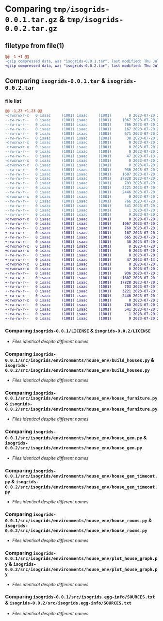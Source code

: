 # Comparing `tmp/isogrids-0.0.1.tar.gz` & `tmp/isogrids-0.0.2.tar.gz`

## filetype from file(1)

```diff
@@ -1 +1 @@
-gzip compressed data, was "isogrids-0.0.1.tar", last modified: Thu Jul 20 22:21:27 2023, max compression
+gzip compressed data, was "isogrids-0.0.2.tar", last modified: Thu Jul 20 22:36:31 2023, max compression
```

## Comparing `isogrids-0.0.1.tar` & `isogrids-0.0.2.tar`

### file list

```diff
@@ -1,23 +1,23 @@
-drwxrwxr-x   0 isaac     (1001) isaac     (1001)        0 2023-07-20 22:21:27.813758 isogrids-0.0.1/
--rw-rw-r--   0 isaac     (1001) isaac     (1001)     1067 2023-07-20 21:36:59.000000 isogrids-0.0.1/LICENSE
--rw-rw-r--   0 isaac     (1001) isaac     (1001)      766 2023-07-20 22:21:27.813758 isogrids-0.0.1/PKG-INFO
--rw-rw-r--   0 isaac     (1001) isaac     (1001)      167 2023-07-20 22:21:00.000000 isogrids-0.0.1/README.md
--rw-rw-r--   0 isaac     (1001) isaac     (1001)      671 2023-07-20 22:20:23.000000 isogrids-0.0.1/pyproject.toml
--rw-rw-r--   0 isaac     (1001) isaac     (1001)       38 2023-07-20 22:21:27.813758 isogrids-0.0.1/setup.cfg
-drwxrwxr-x   0 isaac     (1001) isaac     (1001)        0 2023-07-20 22:21:27.813758 isogrids-0.0.1/src/
-drwxrwxr-x   0 isaac     (1001) isaac     (1001)        0 2023-07-20 22:21:27.813758 isogrids-0.0.1/src/isogrids/
--rw-rw-r--   0 isaac     (1001) isaac     (1001)        0 2023-07-20 21:51:46.000000 isogrids-0.0.1/src/isogrids/__init__.py
--rw-rw-r--   0 isaac     (1001) isaac     (1001)       47 2023-07-13 20:48:01.000000 isogrids-0.0.1/src/isogrids/env.py
-drwxrwxr-x   0 isaac     (1001) isaac     (1001)        0 2023-07-20 22:21:27.813758 isogrids-0.0.1/src/isogrids/environments/
-drwxrwxr-x   0 isaac     (1001) isaac     (1001)        0 2023-07-20 22:21:27.813758 isogrids-0.0.1/src/isogrids/environments/house_env/
--rw-rw-r--   0 isaac     (1001) isaac     (1001)      936 2023-07-20 20:10:36.000000 isogrids-0.0.1/src/isogrids/environments/house_env/build_houses.py
--rw-rw-r--   0 isaac     (1001) isaac     (1001)     1607 2023-07-20 16:34:31.000000 isogrids-0.0.1/src/isogrids/environments/house_env/house_furniture.py
--rw-rw-r--   0 isaac     (1001) isaac     (1001)    17828 2023-07-20 20:10:23.000000 isogrids-0.0.1/src/isogrids/environments/house_env/house_gen.py
--rw-rw-r--   0 isaac     (1001) isaac     (1001)      703 2023-07-20 19:29:52.000000 isogrids-0.0.1/src/isogrids/environments/house_env/house_gen_timeout.py
--rw-rw-r--   0 isaac     (1001) isaac     (1001)     3221 2023-07-20 17:44:12.000000 isogrids-0.0.1/src/isogrids/environments/house_env/house_rooms.py
--rw-rw-r--   0 isaac     (1001) isaac     (1001)     2446 2023-07-20 19:14:35.000000 isogrids-0.0.1/src/isogrids/environments/house_env/plot_house_graph.py
-drwxrwxr-x   0 isaac     (1001) isaac     (1001)        0 2023-07-20 22:21:27.813758 isogrids-0.0.1/src/isogrids.egg-info/
--rw-rw-r--   0 isaac     (1001) isaac     (1001)      766 2023-07-20 22:21:27.000000 isogrids-0.0.1/src/isogrids.egg-info/PKG-INFO
--rw-rw-r--   0 isaac     (1001) isaac     (1001)      541 2023-07-20 22:21:27.000000 isogrids-0.0.1/src/isogrids.egg-info/SOURCES.txt
--rw-rw-r--   0 isaac     (1001) isaac     (1001)        1 2023-07-20 22:21:27.000000 isogrids-0.0.1/src/isogrids.egg-info/dependency_links.txt
--rw-rw-r--   0 isaac     (1001) isaac     (1001)        9 2023-07-20 22:21:27.000000 isogrids-0.0.1/src/isogrids.egg-info/top_level.txt
+drwxrwxr-x   0 isaac     (1001) isaac     (1001)        0 2023-07-20 22:36:31.720440 isogrids-0.0.2/
+-rw-rw-r--   0 isaac     (1001) isaac     (1001)     1067 2023-07-20 21:36:59.000000 isogrids-0.0.2/LICENSE
+-rw-rw-r--   0 isaac     (1001) isaac     (1001)      760 2023-07-20 22:36:31.720440 isogrids-0.0.2/PKG-INFO
+-rw-rw-r--   0 isaac     (1001) isaac     (1001)      167 2023-07-20 22:21:00.000000 isogrids-0.0.2/README.md
+-rw-rw-r--   0 isaac     (1001) isaac     (1001)      665 2023-07-20 22:36:08.000000 isogrids-0.0.2/pyproject.toml
+-rw-rw-r--   0 isaac     (1001) isaac     (1001)       38 2023-07-20 22:36:31.720440 isogrids-0.0.2/setup.cfg
+drwxrwxr-x   0 isaac     (1001) isaac     (1001)        0 2023-07-20 22:36:31.720440 isogrids-0.0.2/src/
+drwxrwxr-x   0 isaac     (1001) isaac     (1001)        0 2023-07-20 22:36:31.720440 isogrids-0.0.2/src/isogrids/
+-rw-rw-r--   0 isaac     (1001) isaac     (1001)        0 2023-07-20 21:51:46.000000 isogrids-0.0.2/src/isogrids/__init__.py
+-rw-rw-r--   0 isaac     (1001) isaac     (1001)       47 2023-07-13 20:48:01.000000 isogrids-0.0.2/src/isogrids/env.py
+drwxrwxr-x   0 isaac     (1001) isaac     (1001)        0 2023-07-20 22:36:31.720440 isogrids-0.0.2/src/isogrids/environments/
+drwxrwxr-x   0 isaac     (1001) isaac     (1001)        0 2023-07-20 22:36:31.720440 isogrids-0.0.2/src/isogrids/environments/house_env/
+-rw-rw-r--   0 isaac     (1001) isaac     (1001)      936 2023-07-20 20:10:36.000000 isogrids-0.0.2/src/isogrids/environments/house_env/build_houses.py
+-rw-rw-r--   0 isaac     (1001) isaac     (1001)     1607 2023-07-20 16:34:31.000000 isogrids-0.0.2/src/isogrids/environments/house_env/house_furniture.py
+-rw-rw-r--   0 isaac     (1001) isaac     (1001)    17828 2023-07-20 20:10:23.000000 isogrids-0.0.2/src/isogrids/environments/house_env/house_gen.py
+-rw-rw-r--   0 isaac     (1001) isaac     (1001)      703 2023-07-20 19:29:52.000000 isogrids-0.0.2/src/isogrids/environments/house_env/house_gen_timeout.py
+-rw-rw-r--   0 isaac     (1001) isaac     (1001)     3221 2023-07-20 17:44:12.000000 isogrids-0.0.2/src/isogrids/environments/house_env/house_rooms.py
+-rw-rw-r--   0 isaac     (1001) isaac     (1001)     2446 2023-07-20 19:14:35.000000 isogrids-0.0.2/src/isogrids/environments/house_env/plot_house_graph.py
+drwxrwxr-x   0 isaac     (1001) isaac     (1001)        0 2023-07-20 22:36:31.720440 isogrids-0.0.2/src/isogrids.egg-info/
+-rw-rw-r--   0 isaac     (1001) isaac     (1001)      760 2023-07-20 22:36:31.000000 isogrids-0.0.2/src/isogrids.egg-info/PKG-INFO
+-rw-rw-r--   0 isaac     (1001) isaac     (1001)      541 2023-07-20 22:36:31.000000 isogrids-0.0.2/src/isogrids.egg-info/SOURCES.txt
+-rw-rw-r--   0 isaac     (1001) isaac     (1001)        1 2023-07-20 22:36:31.000000 isogrids-0.0.2/src/isogrids.egg-info/dependency_links.txt
+-rw-rw-r--   0 isaac     (1001) isaac     (1001)        9 2023-07-20 22:36:31.000000 isogrids-0.0.2/src/isogrids.egg-info/top_level.txt
```

### Comparing `isogrids-0.0.1/LICENSE` & `isogrids-0.0.2/LICENSE`

 * *Files identical despite different names*

### Comparing `isogrids-0.0.1/src/isogrids/environments/house_env/build_houses.py` & `isogrids-0.0.2/src/isogrids/environments/house_env/build_houses.py`

 * *Files identical despite different names*

### Comparing `isogrids-0.0.1/src/isogrids/environments/house_env/house_furniture.py` & `isogrids-0.0.2/src/isogrids/environments/house_env/house_furniture.py`

 * *Files identical despite different names*

### Comparing `isogrids-0.0.1/src/isogrids/environments/house_env/house_gen.py` & `isogrids-0.0.2/src/isogrids/environments/house_env/house_gen.py`

 * *Files identical despite different names*

### Comparing `isogrids-0.0.1/src/isogrids/environments/house_env/house_gen_timeout.py` & `isogrids-0.0.2/src/isogrids/environments/house_env/house_gen_timeout.py`

 * *Files identical despite different names*

### Comparing `isogrids-0.0.1/src/isogrids/environments/house_env/house_rooms.py` & `isogrids-0.0.2/src/isogrids/environments/house_env/house_rooms.py`

 * *Files identical despite different names*

### Comparing `isogrids-0.0.1/src/isogrids/environments/house_env/plot_house_graph.py` & `isogrids-0.0.2/src/isogrids/environments/house_env/plot_house_graph.py`

 * *Files identical despite different names*

### Comparing `isogrids-0.0.1/src/isogrids.egg-info/SOURCES.txt` & `isogrids-0.0.2/src/isogrids.egg-info/SOURCES.txt`

 * *Files identical despite different names*

